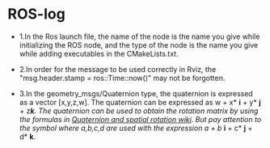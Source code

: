 # ROS-log
- 1.In the Ros launch file, the name of the node is the name you give while initializing the ROS node, 
and the type of the node is the name you give while adding executables in the CMakeLists.txt.

- 2.In order for the message to be used correctly in Rviz, the "msg.header.stamp = ros::Time::now()" may not be forgotten.

- 3.In the geometry_msgs/Quaternion type, the quaternion is expressed as a vector \[x,y,z,w\]. The quaternion can be expressed as w + x* **i** + y* **j** + z***k**. The quaternion can be used to obtain the rotation matrix by using the formulas in [Quaternion and spatial rotation wiki](https://en.wikipedia.org/wiki/Quaternions_and_spatial_rotation). But pay attention to the symbol where a,b,c,d are used with the expression a + b* **i** + c* **j** + d* **k**.
